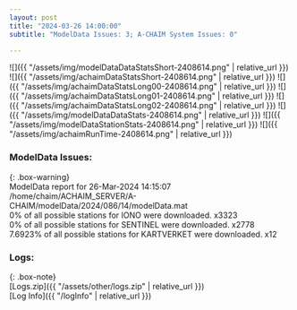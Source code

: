 ```yaml
---
layout: post
title: "2024-03-26 14:00:00"
subtitle: "ModelData Issues: 3; A-CHAIM System Issues: 0"

---
```


![]({{ "/assets/img/modelDataDataStatsShort-2408614.png" | relative_url }})
![]({{ "/assets/img/achaimDataStatsShort-2408614.png" | relative_url }})
![]({{ "/assets/img/achaimDataStatsLong00-2408614.png" | relative_url }})
![]({{ "/assets/img/achaimDataStatsLong01-2408614.png" | relative_url }})
![]({{ "/assets/img/achaimDataStatsLong02-2408614.png" | relative_url }})
![]({{ "/assets/img/modelDataDataStats-2408614.png" | relative_url }})
![]({{ "/assets/img/modelDataStationStats-2408614.png" | relative_url }})
![]({{ "/assets/img/achaimRunTime-2408614.png" | relative_url }})


### ModelData Issues:  
  
{: .box-warning}  
 ModelData report for 26-Mar-2024 14:15:07   
 /home/chaim/ACHAIM_SERVER/A-CHAIM/modelData/2024/086/14/modelData.mat   
 0% of all possible stations for IONO were downloaded. x3323   
 0% of all possible stations for SENTINEL were downloaded. x2778   
 7.6923% of all possible stations for KARTVERKET were downloaded. x12   
  


### Logs:  
  
{: .box-note}  
[Logs.zip]({{ "/assets/other/logs.zip" | relative_url }})  
[Log Info]({{ "/logInfo" | relative_url }})  
